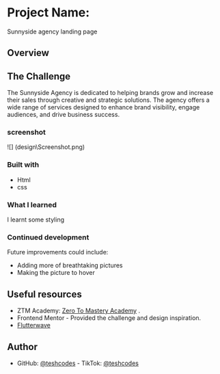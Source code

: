 # Project Name: 
Sunnyside agency landing page

## Overview
## The Challenge
The Sunnyside Agency is dedicated to helping brands grow and increase their sales through creative and strategic solutions. The agency offers a wide range of services designed to enhance brand visibility, engage audiences, and drive business success.

### screenshot
![] (design\Screenshot.png)

### Built with
- Html
- css

### What I learned
I learnt some styling

### Continued development
Future improvements could include:
- Adding more of breathtaking pictures
- Making the picture to hover
  
## Useful resources 
- ZTM Academy: [Zero To Mastery Academy](https://academy.zerotomastery.io/courses/enrolled/697434) .
- Frontend Mentor - Provided the challenge and design inspiration. 
- [Flutterwave](https://flutterwavego.udemy.com/course/the-complete-web-development-bootcamp/learn/lecture/12371610#overview)

## Author 
- GitHub: [@teshcodes](https://github.com/teshcodes) - TikTok: [@teshcodes](https://www.tiktok.com/@teshcodes)



